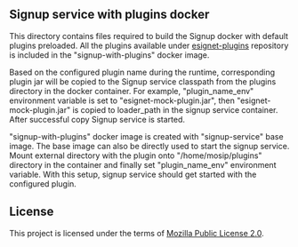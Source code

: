 ## Signup service with plugins docker

This directory contains files required to build the Signup docker with default plugins preloaded. All the plugins
available under [esignet-plugins](https://github.com/mosip/esignet-plugins) repository is included in the "signup-with-plugins" docker image.

Based on the configured plugin name during the runtime, corresponding plugin jar will be copied to the Signup service 
classpath from the plugins directory in the docker container.
For example, "plugin_name_env" environment variable is set to "esignet-mock-plugin.jar", then "esignet-mock-plugin.jar" is copied
to loader_path in the signup service container. After successful copy Signup service is started.

"signup-with-plugins" docker image is created with "signup-service" base image. The base image can also be directly used to start the signup
service. Mount external directory with the plugin onto "/home/mosip/plugins" directory in the container and finally set "plugin_name_env" environment variable. 
With this setup, signup service should get started with the configured plugin.

## License
This project is licensed under the terms of [Mozilla Public License 2.0](../LICENSE).